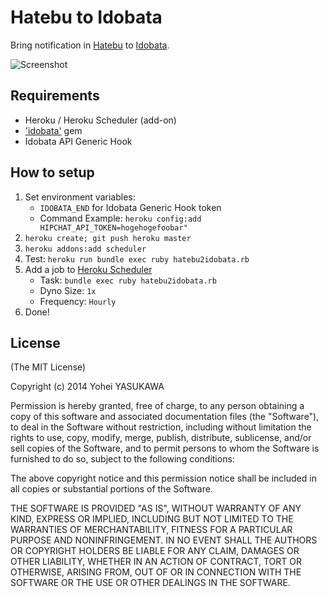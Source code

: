 # Hatebu to Idobata

Bring notification in [Hatebu](http://b.hatena.ne.jp/) to [Idobata](http://idobata.io).

![Screenshot](https://dl.dropboxusercontent.com/u/2819285/hatebu2idobata.png)

## Requirements

- Heroku / Heroku Scheduler (add-on)
- ['idobata'](https://github.com/asonas/idobata-ruby) gem
- Idobata API Generic Hook

## How to setup

1. Set environment variables: 
    - `IDOBATA_END` for Idobata Generic Hook token
    - Command Example: `heroku config:add HIPCHAT_API_TOKEN=hogehogefoobar"`
2. `heroku create; git push heroku master`
3. `heroku addons:add scheduler`
4. Test: `heroku run bundle exec ruby hatebu2idobata.rb`
5. Add a job to [Heroku Scheduler](https://scheduler.heroku.com/dashboard)
   - Task: `bundle exec ruby hatebu2idobata.rb`
   - Dyno Size: `1x`
   - Frequency: `Hourly`
6. Done!

## License

(The MIT License)

Copyright (c) 2014 Yohei YASUKAWA

Permission is hereby granted, free of charge, to any person obtaining a copy of this software and associated documentation files (the "Software"), to deal in the Software without restriction, including without limitation the rights to use, copy, modify, merge, publish, distribute, sublicense, and/or sell copies of the Software, and to permit persons to whom the Software is furnished to do so, subject to the following conditions:

The above copyright notice and this permission notice shall be included in all copies or substantial portions of the Software.

THE SOFTWARE IS PROVIDED "AS IS", WITHOUT WARRANTY OF ANY KIND, EXPRESS OR IMPLIED, INCLUDING BUT NOT LIMITED TO THE WARRANTIES OF MERCHANTABILITY, FITNESS FOR A PARTICULAR PURPOSE AND NONINFRINGEMENT. IN NO EVENT SHALL THE AUTHORS OR COPYRIGHT HOLDERS BE LIABLE FOR ANY CLAIM, DAMAGES OR OTHER LIABILITY, WHETHER IN AN ACTION OF CONTRACT, TORT OR OTHERWISE, ARISING FROM, OUT OF OR IN CONNECTION WITH THE SOFTWARE OR THE USE OR OTHER DEALINGS IN THE SOFTWARE.

